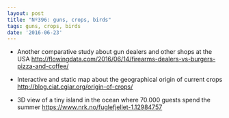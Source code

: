 ```yaml
---
layout: post
title: "Nº396: guns, crops, birds"
tags: guns, crops, birds
date: '2016-06-23'
---
```


* Another comparative study about gun dealers and other shops at the USA
  http://flowingdata.com/2016/06/14/firearms-dealers-vs-burgers-pizza-and-coffee/

* Interactive and static map about the geographical origin of current crops
  http://blog.ciat.cgiar.org/origin-of-crops/

* 3D view of a tiny island in the ocean where 70.000 guests spend the summer
  https://www.nrk.no/fuglefjellet-1.12984757
